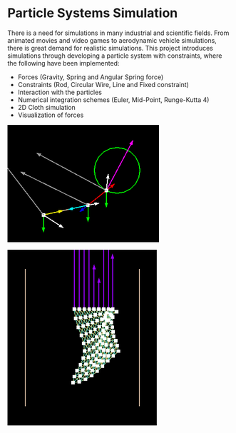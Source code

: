 # Particle Systems Simulation

There is a need for simulations in many industrial and scientific fields. From animated movies and video games to aerodynamic vehicle simulations, there is great demand for realistic simulations. This project introduces simulations through developing a particle system with constraints, where the following have been implemented:
* Forces (Gravity, Spring and Angular Spring force)
* Constraints (Rod, Circular Wire, Line and Fixed constraint)
* Interaction with the particles
* Numerical integration schemes (Euler, Mid-Point, Runge-Kutta 4)
* 2D Cloth simulation
* Visualization of forces

![alt text](https://github.com/LeonVitanos/particle-systems-simulation/blob/main/screenshots/CircularWireConstraint.png?raw=true)

![alt text](https://github.com/LeonVitanos/particle-systems-simulation/blob/main/screenshots/Cloth.png?raw=true)
